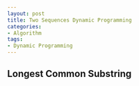 ```yaml
---
layout: post
title: Two Sequences Dynamic Programming
categories:
- Algorithm
tags:
- Dynamic Programming
---
```


## Longest Common Substring
